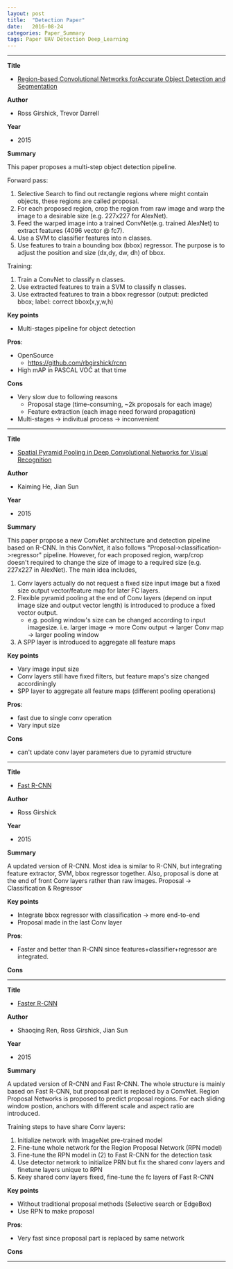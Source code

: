 ```yaml
---
layout: post
title:  "Detection Paper"
date:   2016-08-24
categories: Paper_Summary
tags: Paper UAV Detection Deep_Learning
---
```


________________________________________

__Title__ 

* [Region-based Convolutional Networks forAccurate Object Detection and Segmentation][R-CNN]

__Author__ 

* Ross Girshick, Trevor Darrell

__Year__ 

* 2015

__Summary__

This paper proposes a multi-step object detection pipeline. 

Forward pass:

1. Selective Search to find out rectangle regions where might contain objects, these regions are called proposal.
2. For each proposed region, crop the region from raw image and warp the image to a desirable size (e.g. 227x227 for AlexNet).
3. Feed the warped image into a trained ConvNet(e.g. trained AlexNet) to extract features (4096 vector @ fc7).
4. Use a SVM to classifier features into n classes.
5. Use features to train a bounding box (bbox) regressor. The purpose is to adjust the position and size (dx,dy, dw, dh) of bbox.

Training:

1. Train a ConvNet to classify n classes.
2. Use extracted features to train a SVM to classify n classes. 
3. Use extracted features to train a bbox regressor (output: predicted bbox; label: correct bbox(x,y,w,h)

__Key points__

* Multi-stages pipeline for object detection

__Pros__: 

* OpenSource
    * https://github.com/rbgirshick/rcnn
* High mAP in PASCAL VOC at that time

__Cons__ 

* Very slow due to following reasons
    * Proposal stage (time-consuming, ~2k proposals for each image)
    * Feature extraction (each image need forward propagation)
* Multi-stages -> indivitual process -> inconvenient
________________________________________


__Title__ 

* [Spatial Pyramid Pooling in Deep Convolutional Networks for Visual Recognition][SPP-net]

__Author__ 

* Kaiming He, Jian Sun

__Year__ 

* 2015

__Summary__

This paper propose a new ConvNet architecture and detection pipeline based on R-CNN. In this ConvNet, it also follows "Proposal->classification->regressor" pipeline. However, for each proposed region, warp/crop doesn't required to change the size of image to a required size (e.g. 227x227 in AlexNet). The main idea includes,

1. Conv layers actually do not request a fixed size input image but a fixed size output vector/feature map for later FC layers.
2. Flexible pyramid pooling at the end of Conv layers (depend on input image size and output vector length) is introduced to produce a fixed vector output.
    * e.g. pooling window's size can be changed according to input imagesize. i.e. larger image -> more Conv output -> larger Conv map -> larger pooling window
3. A SPP layer is introduced to aggregate all feature maps

__Key points__

* Vary image input size
* Conv layers still have fixed filters, but feature maps's size changed accordiningly
* SPP layer to aggregate all feature maps (different pooling operations)

__Pros__: 

* fast due to single conv operation
* Vary input size

__Cons__ 

* can't update conv layer parameters due to pyramid structure
________________________________________

__Title__ 

* [Fast R-CNN]

__Author__ 


* Ross Girshick

__Year__ 

* 2015

__Summary__

A updated version of R-CNN. Most idea is similar to R-CNN, but integrating feature extractor, SVM, bbox regressor together. Also, proposal is done at the end of front Conv layers rather than raw images.
Proposal -> Classification & Regressor

__Key points__

* Integrate bbox regressor with classification -> more end-to-end
* Proposal made in the last Conv layer

__Pros__: 

* Faster and better than R-CNN since features+classifier+regressor are integrated.

__Cons__ 


________________________________________

__Title__ 

* [Faster R-CNN]

__Author__ 


* Shaoqing Ren, Ross Girshick, Jian Sun

__Year__ 

* 2015

__Summary__

A updated version of R-CNN and Fast R-CNN. The whole structure is mainly based on Fast R-CNN, but proposal part is replaced by a ConvNet. Region Proposal Networks is proposed to predict proposal regions. For each sliding window postion, anchors with different scale and aspect ratio are introduced.

Training steps to have share Conv layers:

1. Initialize network with ImageNet pre-trained model
2. Fine-tune whole network for the Region Proposal Network (RPN model)
3. Fine-tune the RPN model in (2) to Fast R-CNN for the detection task
4. Use detector network to initialize PRN but fix the shared conv layers and finetune layers unique to RPN
5. Keey shared conv layers fixed, fine-tune the fc layers of Fast R-CNN

__Key points__

* Without traditional proposal methods (Selective search or EdgeBox)
* Use RPN to make proposal

__Pros__: 

* Very fast since proposal part is replaced by same network

__Cons__ 


________________________________________


[R-CNN]: {{site.url}}/assets/post/detection/2015_Region-based_Convolutional_Networks_for_accurate_object_detection_and_segmentation.pdf

[SPP-net]: {{site.url}}/assets/post/detection/2015_Spatial_Pyramid_Pooling_in_Deep_Convolutional_Networks_for_Visual_Recognition.pdf

[Fast R-CNN]: {{site.url}}/assets/post/detection/2015_Fast_R-CNN.pdf

[Faster R-CNN]: {{site.url}}/assets/post/detection/2016_faster-r-cnn-towards-real-time-object-detection-with-region-proposal-networks.pdf